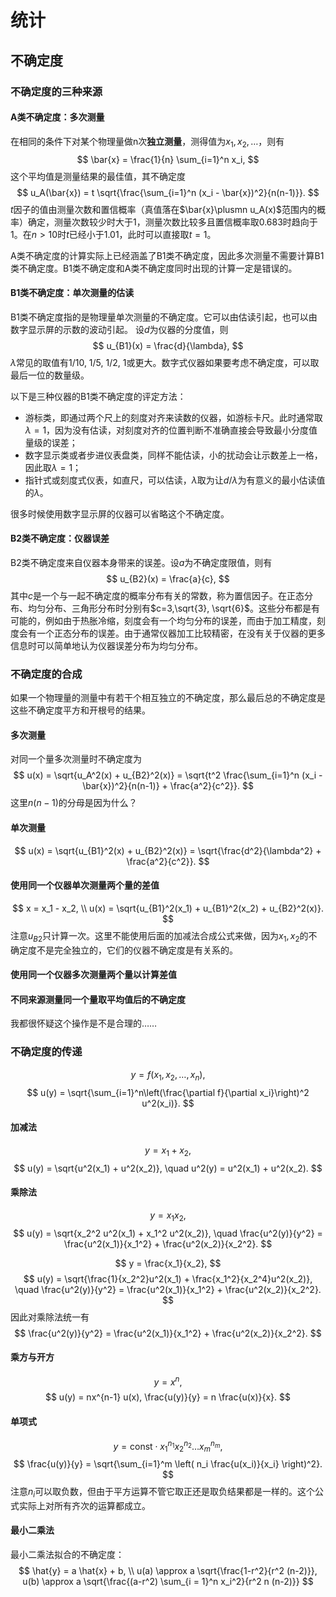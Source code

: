 # 统计

## 不确定度

### 不确定度的三种来源

#### A类不确定度：多次测量
在相同的条件下对某个物理量做n次**独立测量**，测得值为$x_1, x_2, \ldots$，则有
$$
\bar{x} = \frac{1}{n} \sum_{i=1}^n x_i,
$$
这个平均值是测量结果的最佳值，其不确定度
$$
u_A(\bar{x}) = t \sqrt{\frac{\sum_{i=1}^n (x_i - \bar{x})^2}{n(n-1)}}.
$$
$t$因子的值由测量次数和置信概率（真值落在$\bar{x}\plusmn u_A(x)$范围内的概率）确定，测量次数较少时大于1，测量次数比较多且置信概率取0.683时趋向于1。在$n>10$时$t$已经小于1.01，此时可以直接取$t=1$。

A类不确定度的计算实际上已经涵盖了B1类不确定度，因此多次测量不需要计算B1类不确定度。B1类不确定度和A类不确定度同时出现的计算一定是错误的。

#### B1类不确定度：单次测量的估读

B1类不确定度指的是物理量单次测量的不确定度。它可以由估读引起，也可以由数字显示屏的示数的波动引起。
设$d$为仪器的分度值，则
$$
u_{B1}(x) = \frac{d}{\lambda},
$$
$\lambda$常见的取值有1/10, 1/5, 1/2, 1或更大。数字式仪器如果要考虑不确定度，可以取最后一位的数量级。

以下是三种仪器的B1类不确定度的评定方法：

- 游标类，即通过两个尺上的刻度对齐来读数的仪器，如游标卡尺。此时通常取$\lambda=1$，因为没有估读，对刻度对齐的位置判断不准确直接会导致最小分度值量级的误差；
- 数字显示类或者步进仪表盘类，同样不能估读，小的扰动会让示数差上一格，因此取$\lambda=1$；
- 指针式或刻度式仪表，如直尺，可以估读，$\lambda$取为让$d/\lambda$为有意义的最小估读值的$\lambda$。

很多时候使用数字显示屏的仪器可以省略这个不确定度。

#### B2类不确定度：仪器误差

B2类不确定度来自仪器本身带来的误差。设$a$为不确定度限值，则有
$$
u_{B2}(x) = \frac{a}{c},
$$
其中$c$是一个与一起不确定度的概率分布有关的常数，称为置信因子。在正态分布、均匀分布、三角形分布时分别有$c=3,\sqrt{3}, \sqrt{6}$。这些分布都是有可能的，例如由于热胀冷缩，刻度会有一个均匀分布的误差，而由于加工精度，刻度会有一个正态分布的误差。由于通常仪器加工比较精密，在没有关于仪器的更多信息时可以简单地认为仪器误差分布为均匀分布。

### 不确定度的合成
如果一个物理量的测量中有若干个相互独立的不确定度，那么最后总的不确定度是这些不确定度平方和开根号的结果。

#### 多次测量
对同一个量多次测量时不确定度为
$$
u(x) = \sqrt{u_A^2(x) + u_{B2}^2(x)} = \sqrt{t^2 \frac{\sum_{i=1}^n (x_i - \bar{x})^2}{n(n-1)} + \frac{a^2}{c^2}}.
$$
这里$n(n-1)$的分母是因为什么？

#### 单次测量
$$
u(x) = \sqrt{u_{B1}^2(x) + u_{B2}^2(x)} = \sqrt{\frac{d^2}{\lambda^2} + \frac{a^2}{c^2}}.
$$

#### 使用同一个仪器单次测量两个量的差值
$$
x = x_1 - x_2, \\
u(x) = \sqrt{u_{B1}^2(x_1) + u_{B1}^2(x_2) + u_{B2}^2(x)}.
$$
注意$u_{B2}$只计算一次。这里不能使用后面的加减法合成公式来做，因为$x_1,x_2$的不确定度不是完全独立的，它们的仪器不确定度是有关系的。

#### 使用同一个仪器多次测量两个量以计算差值

#### 不同来源测量同一个量取平均值后的不确定度
我都很怀疑这个操作是不是合理的……

### 不确定度的传递
$$
y = f(x_1, x_2, \ldots, x_n),
$$
$$
u(y) = \sqrt{\sum_{i=1}^n\left(\frac{\partial f}{\partial x_i}\right)^2 u^2(x_i)}.
$$

#### 加减法
$$
y = x_1 + x_2,
$$
$$
u(y) = \sqrt{u^2(x_1) + u^2(x_2)}, \quad u^2(y) = u^2(x_1) + u^2(x_2).
$$

#### 乘除法
$$
y = x_1 x_2,
$$
$$
u(y) = \sqrt{x_2^2 u^2(x_1) + x_1^2 u^2(x_2)}, \quad \frac{u^2(y)}{y^2} = \frac{u^2(x_1)}{x_1^2} + \frac{u^2(x_2)}{x_2^2}.
$$

$$
y = \frac{x_1}{x_2},
$$
$$
u(y) = \sqrt{\frac{1}{x_2^2}u^2(x_1) + \frac{x_1^2}{x_2^4}u^2(x_2)}, \quad \frac{u^2(y)}{y^2} = \frac{u^2(x_1)}{x_1^2} + \frac{u^2(x_2)}{x_2^2}.
$$
因此对乘除法统一有
$$
\frac{u^2(y)}{y^2} = \frac{u^2(x_1)}{x_1^2} + \frac{u^2(x_2)}{x_2^2}.
$$

#### 乘方与开方
$$
y = x^n,
$$
$$
u(y) = nx^{n-1} u(x), \frac{u(y)}{y} = n \frac{u(x)}{x}.
$$

#### 单项式
$$
y = \mathrm{const} \cdot x_1^{n_1}x_2^{n_2}\ldots x_m^{n_m},
$$
$$
\frac{u(y)}{y} = \sqrt{\sum_{i=1}^m \left( n_i \frac{u(x_i)}{x_i} \right)^2}.
$$
注意$n_i$可以取负数，但由于平方运算不管它取正还是取负结果都是一样的。这个公式实际上对所有齐次的运算都成立。

#### 最小二乘法
最小二乘法拟合的不确定度：
$$
\hat{y} = a \hat{x} + b, \\
u(a) \approx a \sqrt{\frac{1-r^2}{r^2 (n-2)}}, u(b) \approx a \sqrt{\frac{(a-r^2) \sum_{i = 1}^n x_i^2}{r^2 n (n-2)}}
$$
